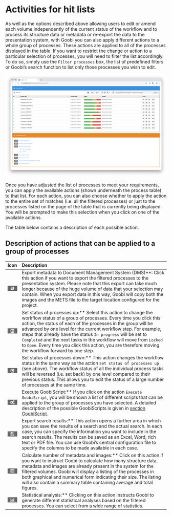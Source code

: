 # Activities for hit lists

As well as the options described above allowing users to edit or amend each volume independently of the current status of the workflow and to process its structure data or metadata or re-export the data to the presentation system, with Goobi you can also apply different actions to a whole group of processes. These actions are applied to all of the processes displayed in the table. If you want to restrict the change or action to a particular selection of processes, you will need to filter the list accordingly. To do so, simply use the `Filter processes` box, the list of predefined filters or Goobi’s search function to list only those processes you wish to edit.

![Possible actions for hit lists](screen1_en.png)

Once you have adjusted the list of processes to meet your requirements, you can apply the available actions (shown underneath the process table) to that list. For each action, you can also choose whether to apply the action to the entire set of matches (i.e. all the filtered processes) or just to the processes listed on the page of the table that is currently being displayed. You will be prompted to make this selection when you click on one of the available actions.

The table below contains a description of each possible action.

## Description of actions that can be applied to a group of processes

| Icon | Description |
| :--- | :--- |
| ![screen2.png](screen2.png) | Export metadata to Document Management System (DMS)**: Click this action if you want to export the filtered processes to the presentation system. Please note that this export can take much longer because of the huge volume of data that your selection may contain. When you export data in this way, Goobi will copy both the images and the METS file to the target location configured for the project. |
| ![screen3.png](screen3.png) | Set status of processes up:** Select this action to change the workflow status of a group of processes. Every time you click this action, the status of each of the processes in the group will be advanced by one level for the current workflow step. For example, steps that already have the status `In progress` will be set to `Completed` and the next tasks in the workflow will move from `Locked` to `Open`. Every time you click this action, you are therefore moving the workflow forward by one step. |
| ![screen4.png](screen4.png) | Set status of processes down:** This action changes the workflow status in the same way as the action `Set status of processes up` (see above). The workflow status of all the individual process tasks will be reversed (i.e. set back) by one level compared to their previous status. This allows you to edit the status of a large number of processes at the same time. |
| ![screen5.png](screen5.png) | Execute GoobiScript:** If you click on the action `Execute GoobiScript`, you will be shown a list of different scripts that can be applied to the group of processes you have selected. A detailed description of the possible GoobiScripts is given in [section GoobiScript](../04_goobiscript/04_goobiscript.md). |
| ![screen6.png](screen6.png) | Export search results:** This action opens a further area in which you can save the results of a search and the actual search. In each case, you can specify the information you want to include in the search results. The results can be saved as an Excel, Word, rich text or PDF file. You can use Goobi’s central configuration file to specify the columns to be made available in each case. |
| ![screen7.png](screen7.png) | Calculate number of metadata and images:** Click on this action if you want to instruct Goobi to calculate how many structure data, metadata and images are already present in the system for the filtered volumes. Goobi will display a listing of the processes in both graphical and numerical form indicating their size. The listing will also contain a summary table containing average and total figures. |
| ![screen8.png](screen8.png) | Statistical analysis:** Clicking on this action instructs Goobi to generate different statistical analyses based on the filtered processes. You can select from a wide range of statistics. |